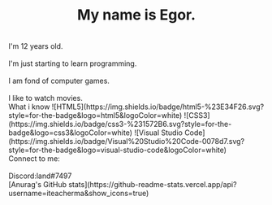 <H1 align = "center">My name is Egor.</H1>
<BR>I'm 12 years old.</BR>
<BR>I'm just starting to learn programming.</BR>
<BR>I am fond of computer games.</BR>
<BR>I like to watch movies.</BR>
What i know
![HTML5](https://img.shields.io/badge/html5-%23E34F26.svg?style=for-the-badge&logo=html5&logoColor=white)
![CSS3](https://img.shields.io/badge/css3-%231572B6.svg?style=for-the-badge&logo=css3&logoColor=white)
![Visual Studio Code](https://img.shields.io/badge/Visual%20Studio%20Code-0078d7.svg?style=for-the-badge&logo=visual-studio-code&logoColor=white)
<BR>Connect to me:</BR>
<BR>Discord:land#7497</BR>
[Anurag's GitHub stats](https://github-readme-stats.vercel.app/api?username=iteacherma&show_icons=true)
